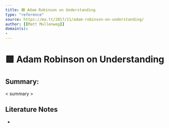 ```yaml
---
title: 🟦 Adam Robinson on Understanding
type: "reference"
source: https://ma.tt/2017/11/adam-robinson-on-understanding/
author: [[Matt Mullenweg]]
domain(s):
- 
---
```

# 🟦 Adam Robinson on Understanding

## Summary:

< summary >

## Literature Notes

- 

